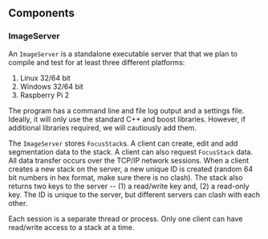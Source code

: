 ## Components
### ImageServer

An `ImageServer` is a standalone executable server that that we plan to compile and test for at least three different platforms:

1. Linux 32/64 bit
2. Windows 32/64 bit
3. Raspberry Pi 2

The program has a command line and file log output and a settings file. Ideally, it will only use the standard C++ and boost libraries. However, if additional libraries required, we will cautiously add them.

The `ImageServer` stores `FocusStack`s. A client can create, edit and add segmentation data to the stack. A client can also request `FocusStack` data. All data transfer occurs over the TCP/IP network sessions. When a client creates a new stack on the server, a new unique ID is created (random 64 bit numbers in hex format, make sure there is no clash). The stack also returns two keys to the server -- (1) a read/write key and, (2) a read-only key. The ID is unique to the server, but different servers can clash with each other.

Each session is a separate thread or process. Only one client can have read/write access to a stack at a time.
